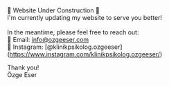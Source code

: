 
</br>🚧 Website Under Construction 🚧
</br>I'm currently updating my website to serve you better!
</br>
</br>In the meantime, please feel free to reach out:
</br>📧 Email: info@ozgeeser.com
</br>📸 Instagram: [@klinikpsikolog.ozgeeser] (https://www.instagram.com/klinikpsikolog.ozgeeser/)

Thank you! 
</br>Özge Eser
